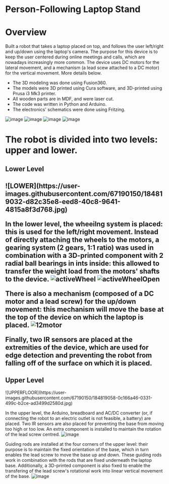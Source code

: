 # Person-Following Laptop Stand

<h1>Overview</h1>
Built a robot that takes a laptop placed on top, and follows the user left/right and up/down using the laptop's camera.
The purpose for this device is to keep the user centered during online meetings and calls, which are nowadays increasingly more common.
The device uses DC motors for the lateral movement, and a mechanism (a lead scew attached to a DC motor) for the vertical movement.
More details below.

- The 3D modeling was done using Fusion360.
- The models were 3D printed using Cura software, and 3D-printed using Prusa i3 Mk3 printer.
- All wooden parts are in MDF, and were laser cut.
- The code was written in Python and Arduino.
- The electronics' schematics were done using Fritzing.

![image](https://user-images.githubusercontent.com/67190150/184812113-17e6148e-1723-4d40-8125-5debbed760a8.png)
![image](https://user-images.githubusercontent.com/67190150/184813110-b85f40f3-302f-4c35-9b35-42708b9d3e25.png)
![image](https://user-images.githubusercontent.com/67190150/184813147-31f1df87-fd61-4a39-9d7a-7bf6eb7be660.png)
![image](https://user-images.githubusercontent.com/67190150/184813209-3937d600-fe72-4613-88ae-6724d97bb53e.png)


# The robot is divided into two levels: upper and lower. 
<h2>Lower Level<h2>
![LOWER](https://user-images.githubusercontent.com/67190150/184819032-d82c35e8-eed8-40c8-9641-4815a8f3d768.jpg)


In the lower level, the wheeilng system is placed: this is used for the left/right movement. Instead of directly attaching the wheels to the motors, a gearing system (2 gears, 1:1 ratio) was used in combination with a 3D-printed component with 2 radial ball bearings in ints inside: this allowed to transfer the weight load from the motors' shafts to the device.
![activeWheel](https://user-images.githubusercontent.com/67190150/184816164-2b1d5bab-ac05-4c32-bcba-9bd9d5b29b90.jpg)
![activeWheelOpen](https://user-images.githubusercontent.com/67190150/184816120-5cb27ee5-512a-405d-8616-2262017b6068.jpg)

There is also a mechanism (composed of a DC motor and a lead screw) for the up/down movement: this mechanism will move the base at the top of the device on which the laptop is placed.
![12motor](https://user-images.githubusercontent.com/67190150/184816331-e5adbe15-e80f-4192-a88a-0da8f67148b6.jpg)

Finally, two IR sensors are placed at the extremities of the device, which are used for edge detection and preventing the robot from falling off of the surface on which it is placed.

<h2>Upper Level</h2>
![UPPERFLOOR](https://user-images.githubusercontent.com/67190150/184819058-0c166a46-0331-499c-b2ce-ad3499d2580d.jpg)


In the upper level, the Arduino, breadboard and AC/DC converter (or, if connecting the robot to an electric outlet is not feasible, a battery) are placed.
Two IR sensors are also placed for preventing the base from moving too high or too low. An extra component is installed to maintain the rotation of the lead screw centred. 
![image](https://user-images.githubusercontent.com/67190150/184816764-5ec62bfc-1975-4970-adba-5fedd5f44a88.png)

Guiding rods are installed at the four corners of the upper level: their purpose is to maintain the fixed orientation of the base, which  in turn enables the lead screw to move the base up and down. These guiding rods work in combination with the rods that are fixed underneath the laptop base. Additionally, a 3D-printed component is also fixed to enable the transfering of the lead screw's rotational work into linear vertical movement of the base.
![image](https://user-images.githubusercontent.com/67190150/184816817-98f9817d-6510-4914-9919-ecfe5efff5a7.png)
